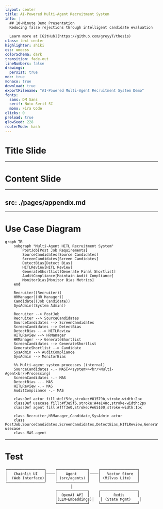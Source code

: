 ```yaml
---
layout: center
title: AI-Powered Multi-Agent Recruitment System
info: |
  ## 10-Minute Demo Presentation
  Reducing false rejections through intelligent candidate evaluation

  Learn more at [GitHub](https://github.com/greyyT/thesis)
class: text-center
highlighter: shiki
css: unocss
colorSchema: dark
transition: fade-out
lineNumbers: false
drawings:
  persist: true
mdc: true
monaco: true
download: true
exportFilename: "AI-Powered Multi-Agent Recruitment System Demo"
fonts:
  sans: DM Sans
  serif: Noto Serif SC
  mono: Fira Code
clicks: 0
preload: true
glowSeed: 228
routerMode: hash
---
```


# Title Slide

<Toc minDepth="1" maxDepth="1" />

---

# Content Slide

---

## src: ./pages/appendix.md

---

# Use Case Diagram

<!--
- Job posting automatically triggers candidate sourcing
- All screening includes mandatory bias detection
- Low-confidence cases escalate to human review
- Complex reviews may require multiple discussion rounds
-->

<div class="flex justify-center items-center h-full">

```mermaid {theme: 'neutral', scale: 0.4}
graph TB
    subgraph "Multi-Agent HITL Recruitment System"
        PostJob[Post Job Requirements]
        SourceCandidates[Source Candidates]
        ScreenCandidates[Screen Candidates]
        DetectBias[Detect Bias]
        HITLReview[HITL Review]
        GenerateShortlist[Generate Final Shortlist]
        AuditCompliance[Maintain Audit Compliance]
        MonitorBias[Monitor Bias Metrics]
    end

    Recruiter((Recruiter))
    HRManager((HR Manager))
    Candidate((Job Candidate))
    SysAdmin((System Admin))

    Recruiter --> PostJob
    Recruiter --> SourceCandidates
    SourceCandidates --> ScreenCandidates
    ScreenCandidates --> DetectBias
    DetectBias -.-> HITLReview
    HITLReview --> HRManager
    HRManager --> GenerateShortlist
    ScreenCandidates --> GenerateShortlist
    GenerateShortlist --> Candidate
    SysAdmin --> AuditCompliance
    SysAdmin --> MonitorBias

    %% Multi-agent system processes (internal)
    SourceCandidates -.- MAS[<<system>><br/>Multi-Agent<br/>Processing]
    ScreenCandidates -.- MAS
    DetectBias -.- MAS
    HITLReview -.- MAS
    AuditCompliance -.- MAS

    classDef actor fill:#e1f5fe,stroke:#01579b,stroke-width:2px
    classDef usecase fill:#f3e5f5,stroke:#4a148c,stroke-width:2px
    classDef agent fill:#fff3e0,stroke:#e65100,stroke-width:1px

    class Recruiter,HRManager,Candidate,SysAdmin actor
    class PostJob,SourceCandidates,ScreenCandidates,DetectBias,HITLReview,GenerateShortlist,AuditCompliance,MonitorBias usecase
    class MAS agent
```

</div>

---

# Test

```
┌─────────────────┐    ┌──────────────┐    ┌─────────────────┐
│   Chainlit UI   │────│    Agent     │────│   Vector Store  │
│  (Web Interface)│    │ (src/agents) │    │ (Milvus Lite)   │
└─────────────────┘    └──────────────┘    └─────────────────┘
                              │
                       ┌──────────────┐    ┌─────────────────┐
                       │  OpenAI API  │    │      Redis      │
                       │(LLM+Embeddings)│   │ (State Mgmt)    │
                       └──────────────┘    └─────────────────┘
```
